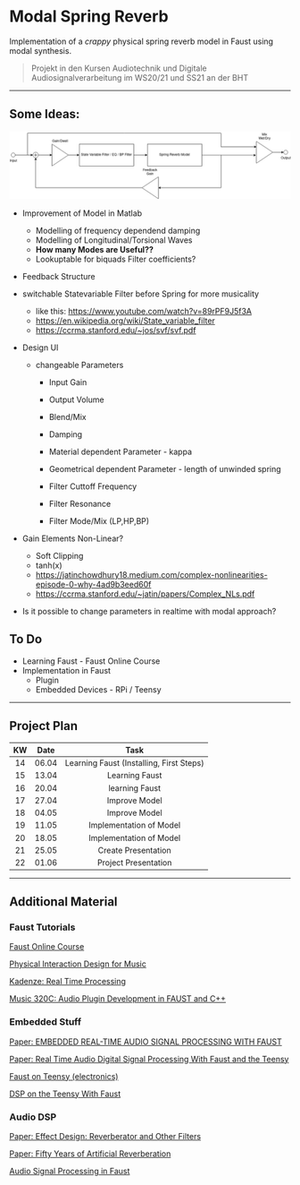 # Modal Spring Reverb

Implementation of a *crappy* physical spring reverb model in Faust using modal synthesis.

>Projekt in den Kursen Audiotechnik und Digitale Audiosignalverarbeitung im WS20/21 und SS21 an der BHT

---

## Some Ideas:

![Blockdiagram](https://raw.githubusercontent.com/monodon-monoceros/modal_spring_reverb/main/SpringReverb_blockdiagram.png)


* Improvement of Model in Matlab
   * Modelling of frequency dependend damping
   * Modelling of Longitudinal/Torsional Waves
   * **How many Modes are Useful??**
   * Lookuptable for biquads Filter coefficients?
* Feedback Structure
* switchable Statevariable Filter before Spring for more musicality
  * like this: https://www.youtube.com/watch?v=89rPF9J5f3A    
  * https://en.wikipedia.org/wiki/State_variable_filter
  * https://ccrma.stanford.edu/~jos/svf/svf.pdf
* Design UI
  * changeable Parameters
    * Input Gain
    * Output Volume
    * Blend/Mix
    
    * Damping
    * Material dependent Parameter - kappa
    * Geometrical dependent Parameter - length of unwinded spring

    * Filter Cuttoff Frequency
    * Filter Resonance
    * Filter Mode/Mix (LP,HP,BP)   


* Gain Elements Non-Linear?
  * Soft Clipping
  * tanh(x)
  * https://jatinchowdhury18.medium.com/complex-nonlinearities-episode-0-why-4ad9b3eed60f
  * https://ccrma.stanford.edu/~jatin/papers/Complex_NLs.pdf
    
* Is it possible to change parameters in realtime with modal approach?   


## To Do

* Learning Faust - Faust Online Course
* Implementation in Faust
   * Plugin
   * Embedded Devices - RPi / Teensy

---
## Project Plan

| KW | Date   | Task                                              |
|:-: | :-:	  | :-:	                                              |
| 14 | 06.04 	| Learning Faust (Installing, First Steps) 	        |
| 15 | 13.04  | Learning Faust 	                                  |
| 16 | 20.04  | learning Faust 	                                  |
| 17 | 27.04  | Improve Model  	                                  |
| 18 | 04.05  | Improve Model  	                                  |
| 19 | 11.05  | Implementation of Model                           |
| 20 | 18.05  | Implementation of Model                           |   
| 21 | 25.05  | Create Presentation                               |
| 22 | 01.06  | Project Presentation                              |

---
## Additional Material

### Faust Tutorials

[Faust Online Course](https://ccrma.stanford.edu/~rmichon/faustWorkshops/course2015/)

[Physical Interaction Design for Music](https://ccrma.stanford.edu/courses/250a/)

[Kadenze: Real Time Processing](https://www.kadenze.com/courses/real-time-audio-signal-processing-in-faust/info)

[Music 320C: Audio Plugin Development in FAUST and C++](https://ccrma.stanford.edu/~jos/intro320c/Schedule.html)

### Embedded Stuff

[Paper: EMBEDDED REAL-TIME AUDIO SIGNAL PROCESSING WITH FAUST](https://ifc20.sciencesconf.org/321070/document)

[Paper: Real Time Audio Digital Signal Processing With Faust and the Teensy](http://smc2019.uma.es/articles/S1/S1_03_SMC2019_paper.pdf)

[Faust on Teensy (electronics)](https://ccrma.stanford.edu/courses/250a-spring-2021/labs/2/)

[DSP on the Teensy With Faust](https://faustdoc.grame.fr/tutorials/teensy/)

### Audio DSP

[Paper: Effect Design: Reverberator and Other Filters](https://ccrma.stanford.edu/~dattorro/EffectDesignPart1.pdf)

[Paper: Fifty Years of Artificial Reverberation](https://sci-hub.se/10.1109/tasl.2012.2189567)

[Audio Signal Processing in Faust](https://ccrma.stanford.edu/~jos/aspf/aspf.pdf)


